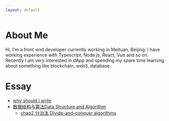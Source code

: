 ```yaml
---
layout: default
---
```


# About Me
Hi, I'm a front-end developer currently working in Meituan, Beijing. 
I have working experience with Typescript, Node.js, React, Vue and so on.
Recently I am very interested in dApp and spending my spare time learning about something like blockchain, web3, database.

# Essay
- [why should I write](./notes/why%20should%20i%20write)
- [数据结构与算法Data Structure and Algorithm](./notes/%E6%95%B0%E6%8D%AE%E7%BB%93%E6%9E%84%E4%B8%8E%E7%AE%97%E6%B3%95Data%20Structure%20and%20Algorithm/introduction)
  - [chap2 分治法 Divide-and-conquer algorithms](./notes/%E6%95%B0%E6%8D%AE%E7%BB%93%E6%9E%84%E4%B8%8E%E7%AE%97%E6%B3%95Data%20Structure%20and%20Algorithm/chap2%20分治法%20Divide-and-conquer%20algorithms/index)